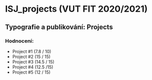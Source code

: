 # ISJ_projects (VUT FIT 2020/2021)
## Typografie a publikování: Projects
### Hodnocení:
- Project #1 (7.8 / 10)
- Project #2 (15 / 15)
- Project #3 (14.5 / 15)
- Project #4 (12.5 /15)
- Project #5 (12 / 15)
